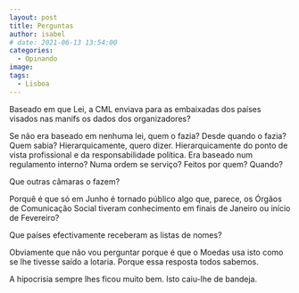 ```yaml
---
layout: post
title: Perguntas
author: isabel
# date: 2021-06-13 13:54:00
categories:
  - Opinando
image:
tags:
  - Lisboa
---
```

Baseado em que Lei, a CML enviava para as embaixadas dos pa&iacute;ses visados nas manifs os dados dos organizadores?

Se n&atilde;o era baseado em nenhuma lei, quem o fazia? Desde quando o fazia? Quem sabia? Hierarquicamente, quero dizer. Hierarquicamente do ponto de vista profissional e da responsabilidade pol&iacute;tica. Era baseado num regulamento interno? Numa ordem se servi&ccedil;o? Feitos por quem? Quando?

Que outras c&acirc;maras o fazem?

Porqu&ecirc; é que s&oacute; em Junho é tornado p&uacute;blico algo que, parece, os &Oacute;rg&atilde;os de Comunica&ccedil;&atilde;o Social tiveram conhecimento em finais de Janeiro ou in&iacute;cio de Fevereiro?

Que pa&iacute;ses efectivamente receberam as listas de nomes?

Obviamente que n&atilde;o vou perguntar porque é que o Moedas usa isto como se lhe tivesse sa&iacute;do a lotaria. Porque essa resposta todos sabemos.

A hipocrisia sempre lhes ficou muito bem. Isto caiu-lhe de bandeja.
